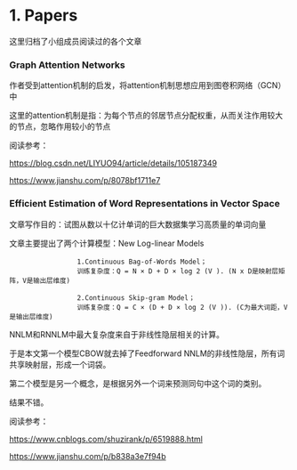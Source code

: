 # 1. Papers

这里归档了小组成员阅读过的各个文章



### Graph Attention Networks

作者受到attention机制的启发，将attention机制思想应用到图卷积网络（GCN）中

这里的attention机制是指：为每个节点的邻居节点分配权重，从而关注作用较大的节点，忽略作用较小的节点

阅读参考：

https://blog.csdn.net/LIYUO94/article/details/105187349

https://www.jianshu.com/p/8078bf1711e7



### Efficient Estimation of Word Representations in Vector Space

文章写作目的：试图从数以十亿计单词的巨大数据集学习高质量的单词向量

文章主要提出了两个计算模型：New Log-linear Models

                     1.Continuous Bag-of-Words Model；
                     训练复杂度：Q = N × D + D × log 2 (V ). (N x D是映射层矩阵，V是输出层维度)
                     
                     2.Continuous Skip-gram Model；
                     训练复杂度：Q = C × (D + D × log 2 (V )). (C为最大词距，V是输出层维度)
                     
NNLM和RNNLM中最大复杂度来自于非线性隐层相关的计算。

于是本文第一个模型CBOW就去掉了Feedforward NNLM的非线性隐层，所有词共享映射层，形成一个词袋。

第二个模型是另一个概念，是根据另外一个词来预测同句中这个词的类别。

结果不错。

阅读参考：

https://www.cnblogs.com/shuzirank/p/6519888.html

https://www.jianshu.com/p/b838a3e7f94b
                   
